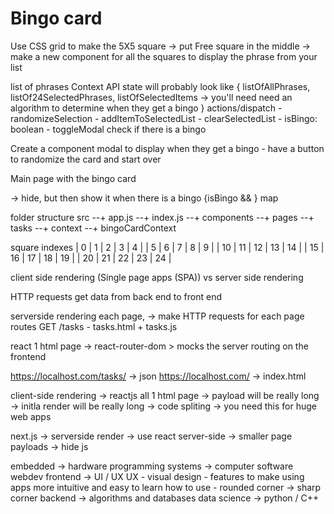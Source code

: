 # Bingo card
Use CSS grid to make the 5X5 square
    -> put Free square in the middle
    -> make a new component for all the squares to display the phrase from your list

list of phrases
    Context API
    state will probably look like
        {
            listOfAllPhrases,
            listOf24SelectedPhrases,
            listOfSelectedItems -> you'll need need an algorithm to determine when they get a bingo
        }
        actions/dispatch
            - randomizeSelection
            - addItemToSelectedList
            - clearSelectedList
            - isBingo: boolean
            - toggleModal
        check if there is a bingo

Create a component modal to display when they get a bingo
    - have a button to randomize the card and start over

Main page with the bingo card
    <main page>
        <Modal> -> hide, but then show it when there is a bingo
        {isBingo && <modal>}
        <bingo grid>
            map<bingo squares>

folder structure
src
--+ app.js
--+ index.js
--+ components
    --+ pages
        --+ tasks
--+ context
    --+ bingoCardContext

square indexes
|  0 |  1 |  2 |  3 |  4 |
|  5 |  6 |  7 |  8 |  9 |
| 10 | 11 | 12 | 13 | 14 |
| 15 | 16 | 17 | 18 | 19 |
| 20 | 21 | 22 | 23 | 24 |

client side rendering (Single page apps (SPA)) vs server side rendering

HTTP requests
    get data from back end to front end

serverside rendering
    each page, -> make HTTP requests for each page
    routes GET /tasks - tasks.html + tasks.js
    
react
    1 html page
    -> react-router-dom > mocks the server routing on the frontend

https://localhost.com/tasks/ -> json
https://localhost.com/ -> index.html

client-side rendering -> reactjs
all 1 html page -> payload will be really long -> initla render will be really long
    -> code spliting -> you need this for huge web apps

next.js -> serverside render -> use react
server-side -> smaller page payloads -> hide js

embedded -> hardware programming
systems -> computer software
webdev
    frontend -> UI / UX
        UX
            - visual design
            - features to make using apps more intuitive and easy to learn how to use
            - rounded corner -> sharp corner
    backend -> algorithms and databases
data science -> python / C++
